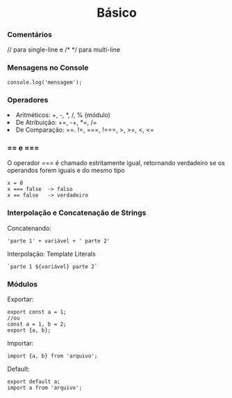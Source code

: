 <h1 align="center">Básico</h1>

<h3>Comentários</h3>
<p>// para single-line e /* */ para multi-line

<h3>Mensagens no Console</h3>

```
console.log('mensagem');
```
<h3>Operadores</h3>
<li>Aritméticos: +, -, *, /, % (módulo)</li>
<li>De Atribuição: +=, -+, *=, /=</li>
<li>De Comparação: ==. !=, ===, !===, >, >=, <, <=</li>

<h3>== e ===</h3>
<p>O operador === é chamado estritamente igual, retornando verdadeiro se os operandos forem iguais e do mesmo tipo</p>

```
x = 0
x === false  -> falso
x == false   -> verdadeiro
```
<h3>Interpolação e Concatenação de Strings</h3>
<p>Concatenando:</p>

```
'parte 1' + variável + ' parte 2'
```
<p>Interpolação: Template Literals</p>

```
`parte 1 ${variável} parte 2`
```
<h3>Módulos</h3>
<p>Exportar:</p>

```
export const a = 1;
//ou
const a = 1, b = 2;
export {a, b};
```
<p>Importar:</p>

```
import {a, b} from 'arquivo';
```
<p>Default:</p>

```
export default a;
import a from 'arquivo';
```
